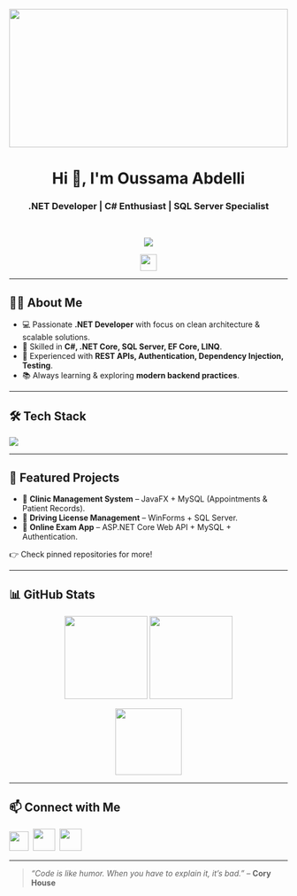 <!-- Banner -->
<p align="center">
  <img src="https://i.postimg.cc/qvpC7dVz/Chat-GPT-Image-Jul-5-2025-10-52-04-PM.png" width="100%" height="250"/>
</p>

<h1 align="center">Hi 👋, I'm Oussama Abdelli</h1>
<h3 align="center">.NET Developer | C# Enthusiast | SQL Server Specialist</h3>
<br>

<p align="center">
  <a href="https://linkedin.com/in/oussama-abdelli-2a6326345">
    <img src="https://readme-typing-svg.herokuapp.com/?lines=Building+Scalable+.NET+Apps;SQL+Server+Specialist;Always+Learning+%E2%9C%85&font=Bold%20Code&center=true&color=30F050&pause=2000">
  </a>
</p>

<p align="center">
  <img src="https://komarev.com/ghpvc/?username=AbdelliOussama&style=flat&color=4010B0" height="30"/> 
</p>

---

## 👨‍💻 About Me
- 💻 Passionate **.NET Developer** with focus on clean architecture & scalable solutions.  
- 🧠 Skilled in **C#, .NET Core, SQL Server, EF Core, LINQ**.  
- 🚀 Experienced with **REST APIs, Authentication, Dependency Injection, Testing**.  
- 📚 Always learning & exploring **modern backend practices**.  

---

## 🛠️ Tech Stack
<p align="left">
  <img src="https://go-skill-icons.vercel.app/api/icons?i=cs,dotnet,sqlserver,tsql,html,css,js,cpp,redis,git,postman,swagger,docker"/>
</p>

---

## 📂 Featured Projects
- 🔹 **Clinic Management System** – JavaFX + MySQL (Appointments & Patient Records).  
- 🔹 **Driving License Management** – WinForms + SQL Server.  
- 🔹 **Online Exam App** – ASP.NET Core Web API + MySQL + Authentication.  

👉 Check pinned repositories for more!

---

## 📊 GitHub Stats
<p align="center">
  <img src="https://github-readme-stats.vercel.app/api?username=AbdelliOussama&show_icons=true&theme=radical" height="150"/>
  <img src="https://streak-stats.demolab.com/?user=AbdelliOussama&theme=radical" height="150"/>
</p>

<p align="center">
  <img src="https://github-profile-trophy.vercel.app/?username=AbdelliOussama&theme=onestar&row=1&column=6" height="120"/>
</p>

---

## 📫 Connect with Me
<p align="left">
  <a href="mailto:oussama.abdelli.it@gmail.com"><img src="https://github.com/user-attachments/assets/1a97a051-cc24-4738-a7a2-3f53365a9e93" height="35"/></a>&nbsp;
  <a href="https://linkedin.com/in/oussama-abdelli-2a6326345"><img src="https://raw.githubusercontent.com/rahuldkjain/github-profile-readme-generator/master/src/images/icons/Social/linked-in-alt.svg" height="40"/></a>&nbsp;
  <a href="https://wa.me/216XXXXXXXX"><img src="https://marketplace.canva.com/Vmp9Y/MAEvzQVmp9Y/1/tl/canva-whatsapp-status-icon-MAEvzQVmp9Y.png" height="40"/></a>
</p>

---

> *“Code is like humor. When you have to explain it, it’s bad.”* – **Cory House**
